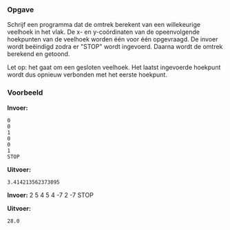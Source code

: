 ### Opgave

Schrijf een programma dat de omtrek berekent van een willekeurige veelhoek in het vlak. De x- en y-coördinaten van de opeenvolgende hoekpunten van de veelhoek worden één voor één opgevraagd. De invoer wordt beëindigd zodra er "STOP" wordt ingevoerd. Daarna wordt de omtrek berekend en getoond.

Let op: het gaat om een gesloten veelhoek. Het laatst ingevoerde hoekpunt wordt dus opnieuw verbonden met het eerste hoekpunt.

### Voorbeeld

**Invoer:**

    0
    0
    1
    0
    0
    1
    STOP

**Uitvoer:**

    3.414213562373095

**Invoer:**
    2
    5
    4
    5
    4
    -7
    2
    -7
    STOP

**Uitvoer:**

    28.0
